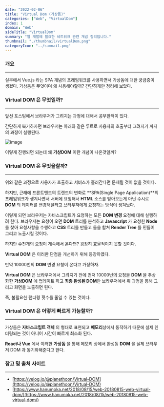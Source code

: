 ```yaml
---
date: "2022-02-06"
title: "Virtual Dom (가상돔)"
categories: ["Web", "VirtualDom"]
index: 1
domain: "Web"
sideTitle: "VirtualDom"
summary: "웹 개발에 필요한 네트워크 관련 개념 정리입니다."
thumbnail: "./thumbnail/virtualDom.png"
categoryIcon: "../sumnail.png"
---
```



### 개요

---

실무에서 Vue.js 라는 SPA 개념의 프레임워크를 사용하면서 가상돔에 대한 궁금증이 생겼다.
가상돔은 무엇이며 왜 사용해야할까? 간단하게만 정리해 보았다.

### Virtual DOM 은 무엇일까?

---

앞선 포스팅에서 브라우저가 그려지는 과정에 대해서 공부한적이 있다.

간단하게 복기하자면 브라우저는 아래와 같은 루트로 사용자의 호출부터 그려지기 까지의 과정이 실행된다.

![image](https://user-images.githubusercontent.com/56063287/152685826-6677ed83-921a-4853-8e4c-9163ec28d859.png)

이렇게 진행되면 되는데 왜 **가상DOM** 이란 개념이 나온것일까?

### Virtual DOM 은 무엇을할까?

---

위와 같은 과정으로 사용자가 호출하고 서비스가 흘러간다면 문제될 것이 없을 것이다.

하지만, 근래에 프론트엔드의 트랜드의 변화로 **SPA(Single Page Application)**의 프레임워크가 생겨나면서 서버에 요청해서 **HTML** 소스를 받아오는게 아닌 수시로 **DOM** 의 데이터를 변경해달라고 브라우저에게 요청하는 방식이 생겨났다.

이렇게 되면 브라우저는 자바스크립트가 요청하는 모든 **DOM 변경** 요청에 대해 실행하려 한다.
브라우저는 요청이 오면 **DOM** 트리를 분석하고 **Javascript** 가 요청한 **Node** 를 찾아 요청사항을 수행하고 **CSS** 트리를 만들고 둘을 합쳐 **Render Tree** 를 민들어 그리고 노출시킬 것이다.

하지만 수천개의 요청이 계속해서 온다면? 굉장히 효율적이지 못할 것이다.

**Virtual DOM** 은 이러한 단점을 개선하기 위해 등장하였다.

만약 10000번의 **DOM** 변경 요청이 온다고 가정하자.

**Virtual DOM** 은 브라우저에서 그려지기 전에 먼저 10000번의 요청을 **DOM** 을 추상화한 **가상DOM** 에 업데이트 하고 **최종 완성된 DOM**만 브라우저에서 위 과정을 통해 그리고 화면을 노출하면 된다.

즉, 불필요한 랜더링 횟수를 줄일 수 있는 것이다.

### Virtual DOM 은 어떻게 빠르게 가능할까?

---

가상돔은 **자바스크립트 객체** 의 형태로 표현되고 **메모리**상에서 동작하기 때문에 실제 렌더링되는 것이 아니어 시간이 빠르게 최소화 된다.

**React나 Vue** 에서 이러한 **가상돔** 을 통해 메모리 상에서 완성됨 **DOM** 을 실제 브라우저 DOM 과 동기화해준다고 한다.

### 참고 및 출처 사이트

---

- [https://velog.io/@planethoon/Virtual-DOM](https://velog.io/@planethoon/Virtual-DOM)
- [https://www.hanumoka.net/2018/08/15/web-20180815-web-virtual-dom/](https://www.hanumoka.net/2018/08/15/web-20180815-web-virtual-dom/)
